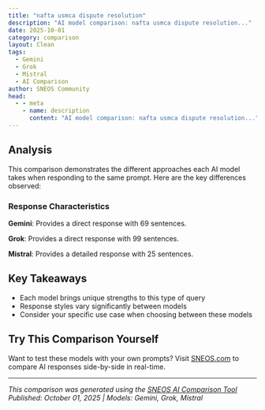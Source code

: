 ```yaml
---
title: "nafta usmca dispute resolution"
description: "AI model comparison: nafta usmca dispute resolution..."
date: 2025-10-01
category: comparison
layout: Clean
tags:
  - Gemini
  - Grok
  - Mistral
  - AI Comparison
author: SNEOS Community
head:
  - - meta
    - name: description
      content: "AI model comparison: nafta usmca dispute resolution..."
---
```


<ChatComparison
  title="nafta usmca dispute resolution"
  prompt="nafta usmca dispute resolution"
  :responses='{
    "Gemini": "Okay, let\u0027s break down dispute resolution under both NAFTA and USMCA.  It\u0027s a key aspect of these trade agreements.\n\n**NAFTA (North American Free Trade Agreement): Dispute Resolution Overview**\n\nNAFTA had several dispute resolution mechanisms, each designed for different types of disagreements:\n\n*   **Chapter 11: Investor-State Dispute Settlement (ISDS):**  This was arguably the most controversial. It allowed private investors from one NAFTA country to sue the government of another NAFTA country if they believed that a government action violated the investor\u0027s rights under the agreement (e.g., expropriation without fair compensation, discriminatory treatment).  These cases were heard by ad hoc arbitration tribunals.\n*   **Chapter 19: Antidumping and Countervailing Duty Disputes:** This chapter dealt with disputes related to antidumping and countervailing duties (AD/CVD). It provided for binational panel reviews of final AD/CVD determinations made by national investigating authorities. The panels were composed of experts from the NAFTA countries, and they reviewed whether the national authority\u0027s decision was consistent with its own domestic law. The idea was to provide a more neutral review process than appealing to the national courts of the country imposing the duties.\n*   **Chapter 20: State-to-State Disputes:** This chapter covered disputes between the NAFTA governments themselves regarding the interpretation or application of the agreement. It involved consultations, good offices, mediation, conciliation, and ultimately, if necessary, arbitration by a panel of experts.\n*   **Other Dispute Resolution Mechanisms:** Specific chapters (e.g., on Sanitary and Phytosanitary Measures or Technical Barriers to Trade) often had their own dispute resolution processes tailored to the specific issues covered.\n\n**USMCA (United States-Mexico-Canada Agreement): Dispute Resolution Overview**\n\nThe USMCA largely maintains some of NAFTA\u0027s dispute resolution systems but also makes significant changes, particularly in the areas of ISDS and labor.\n\n*   **Chapter 14: Investment (Investor-State Dispute Settlement):**  This is a major change.  The USMCA significantly curtails the ISDS provisions compared to NAFTA Chapter 11.\n    *   **The U.S. and Canada:** The USMCA generally eliminates ISDS between the U.S. and Canada, except for limited legacy investments existing when NAFTA terminated.  So, new investments are not covered.\n    *   **The U.S. and Mexico:** ISDS is retained, but with substantial limitations and tighter definitions of protected investments.  It focuses on direct expropriation and discriminatory treatment.  It also requires investors to exhaust domestic remedies before pursuing arbitration.  There are also limits on the types of damages that can be awarded.\n    *   **Mexico and Canada:**  ISDS is maintained for specific sectors, such as oil and gas, telecommunications, power generation, infrastructure, and transportation.\n*   **Chapter 10: Antidumping and Countervailing Duty Disputes:** This chapter is largely similar to NAFTA Chapter 19. It continues to provide for binational panel reviews of AD/CVD determinations. The panels review whether the national authority\u0027s decision was consistent with its own domestic law.\n*   **Chapter 31: State-to-State Disputes:**  This chapter is similar to NAFTA Chapter 20. It covers disputes between the USMCA governments regarding the interpretation or application of the agreement. It involves consultations, good offices, mediation, conciliation, and ultimately, if necessary, arbitration by a panel of experts.  However, the USMCA adds some new procedures and timelines.\n*   **Chapter 23: Labor:**  This is a significant addition and strengthening compared to NAFTA.  The USMCA includes a Rapid Response Labor Mechanism (RRM) that allows for expedited enforcement of labor rights at specific facilities. If a country believes that a factory is violating its workers\u0027 rights to freedom of association and collective bargaining, it can request consultations. If those consultations are unsuccessful, a panel can be established to investigate. If violations are found, sanctions can be imposed, such as tariffs on goods produced at the violating facility.\n*   **Chapter 24: Environment:** While NAFTA had some environmental provisions, the USMCA strengthens these and makes them more enforceable. Disputes related to environmental obligations can be brought under the state-to-state dispute settlement process.\n\n**Key Differences and Implications**\n\n*   **ISDS Reduction:** The most significant change is the reduction in the scope of ISDS, especially between the U.S. and Canada and the limitations placed on ISDS between the U.S. and Mexico. This reflects concerns about the broad powers granted to investors under NAFTA and the potential for these powers to undermine government regulations.  The move was driven by the U.S. and arguably reflects a broader trend away from ISDS in some trade agreements.\n*   **Labor Enforcement:** The addition of the RRM is a major development. It provides a more effective mechanism for enforcing labor rights and addressing issues such as freedom of association and collective bargaining. This was a key demand of labor unions and some political parties in the U.S.\n*   **State-to-State Process:** While the basic structure of the state-to-state dispute resolution process remains similar, the USMCA includes more detailed procedures and timelines.\n*   **Overall:** The USMCA\u0027s dispute resolution mechanisms are generally considered to be more balanced and provide greater flexibility for governments to regulate in the public interest, while still ensuring that trade disputes are resolved fairly and efficiently.\n\n**In Summary**\n\nNAFTA\u0027s dispute resolution mechanisms were a mix of state-to-state and investor-state procedures. USMCA significantly modifies the investor-state provisions, strengthens labor enforcement, and makes adjustments to state-to-state dispute resolution. These changes reflect a desire to address concerns about the impact of trade agreements on national sovereignty, labor rights, and environmental protection. Understanding these differences is crucial for businesses, governments, and other stakeholders involved in trade between the U.S., Mexico, and Canada.\n\n**Disclaimer:** This information is for general understanding and should not be considered legal advice. Consult with legal professionals for specific advice related to your situation.\n",
    "Grok": "The North American Free Trade Agreement (NAFTA), in effect from 1994 to 2020, and its successor, the United States-Mexico-Canada Agreement (USMCA), which replaced NAFTA on July 1, 2020, both include mechanisms for dispute resolution to address conflicts between the member countries (the United States, Canada, and Mexico). These mechanisms are critical to ensuring fair trade practices and resolving disagreements over the interpretation or implementation of the agreements. Below is an explanation of the dispute resolution processes under both NAFTA and USMCA, highlighting key similarities and differences.\n\n---\n\n### **Dispute Resolution under NAFTA**\nNAFTA established several mechanisms for dispute resolution under different chapters of the agreement, depending on the nature of the dispute. The primary mechanisms were:\n\n1. **Chapter 11: Investor-State Dispute Settlement (ISDS)**\n   - **Purpose**: Allowed private investors to bring claims against a host government for alleged violations of investment protections under NAFTA (e.g., expropriation without compensation or unfair treatment).\n   - **Process**: Disputes were resolved through binding arbitration, typically under the rules of the International Centre for Settlement of Investment Disputes (ICSID) or the United Nations Commission on International Trade Law (UNCITRAL).\n   - **Criticism**: This mechanism was controversial, as critics argued it gave corporations too much power to challenge government regulations (e.g., environmental or public health policies) and undermined national sovereignty.\n\n2. **Chapter 19: Antidumping and Countervailing Duty Disputes**\n   - **Purpose**: Provided a mechanism to review decisions by national authorities regarding antidumping (AD) and countervailing duty (CVD) measures, which are tariffs imposed to counteract unfairly priced imports or subsidies.\n   - **Process**: Disputes were resolved by binational panels composed of experts from the involved countries. These panels reviewed whether the decisions complied with domestic laws.\n   - **Significance**: This mechanism was particularly important for Canada, which sought to protect itself from potential abuse of U.S. trade remedy laws.\n\n3. **Chapter 20: State-to-State Dispute Settlement**\n   - **Purpose**: Addressed broader disputes between the governments of the three countries over the interpretation or application of NAFTA provisions.\n   - **Process**: Involves consultation, mediation, and, if unresolved, arbitration by a panel of experts. The panel\u2019s decision was binding, but enforcement relied on cooperation or retaliatory measures (e.g., suspension of trade benefits).\n   - **Limitation**: Enforcement was often weak, as there was no strong mechanism to compel compliance with panel rulings.\n\n---\n\n### **Dispute Resolution under USMCA**\nThe USMCA modernized and revised many of NAFTA\u2019s dispute resolution mechanisms to address criticisms and reflect changing priorities of the member countries. Key provisions include:\n\n1. **Chapter 10: Investor-State Dispute Settlement (ISDS)**\n   - **Changes from NAFTA**: The ISDS mechanism under USMCA (Chapter 10) is significantly scaled back compared to NAFTA\u0027s Chapter 11.\n     - **US-Canada**: ISDS was completely eliminated between the United States and Canada. Investors from these two countries cannot bring claims against the other government under USMCA.\n     - **US-Mexico**: ISDS is retained but restricted. It applies only to certain sectors (e.g., energy, telecom, infrastructure) for \u0022legacy\u0022 investments (existing before USMCA) for three years after the agreement\u2019s entry into force. After this period, new investments have limited access to ISDS, and claims must meet stricter criteria.\n   - **Reason**: The reduction of ISDS reflects concerns in the U.S. and Canada about corporations challenging legitimate government regulations. Mexico, however, wanted to retain some ISDS to attract foreign investment.\n   - **Annex 14-E (Mexico-US Investment Disputes in Specific Sectors)**: Allows ISDS for specific sectors under more favorable terms for Mexico-US disputes, reflecting Mexico\u2019s interest in protecting key industries like energy.\n\n2. **Chapter 31: State-to-State Dispute Settlement**\n   - **Purpose**: Provides a mechanism for resolving disputes between the governments of the three countries over the interpretation or application of USMCA provisions.\n   - **Process**:\n     - Begins with consultations between the parties.\n     - If unresolved, escalates to the Free Trade Commission (comprising trade ministers from the three countries).\n     - If still unresolved, a panel of independent experts is formed to issue a report with findings and recommendations.\n     - If a party fails to comply with the panel\u2019s ruling, the complaining party can suspend benefits (e.g., impose tariffs) equivalent to the damage caused.\n   - **Improvement over NAFTA**: The USMCA process is designed to be more enforceable and efficient, with stricter timelines and clearer procedures for retaliation if a party does not comply.\n\n3. **Chapter 23: Labor Disputes (Rapid Response Mechanism)**\n   - **Purpose**: A new mechanism under USMCA to address labor violations, particularly in Mexico, by ensuring compliance with labor rights commitments (e.g., freedom of association and collective bargaining).\n   - **Process**: Allows for a \u0022Rapid Response Labor Mechanism\u0022 where a complaint can trigger an investigation and potential sanctions (e.g., suspension of tariff benefits or penalties) if a facility is found to violate labor rights.\n   - **Significance**: This is a novel feature not present in NAFTA, reflecting a stronger focus on labor protections, especially to address concerns about unfair labor practices in Mexico.\n\n4. **Chapter 19: Antidumping and Countervailing Duty Disputes (Retained from NAFTA)**\n   - **Continuity**: The binational panel review process for AD/CVD disputes is retained under USMCA, largely unchanged from NAFTA\u2019s Chapter 19.\n   - **Significance**: This was a key demand from Canada during USMCA negotiations to ensure continued protection against potentially arbitrary U.S. trade remedy measures.\n   - **Controversy**: The U.S. sought to eliminate this provision during negotiations, arguing it undermined U.S. sovereignty over trade remedy decisions, but ultimately agreed to retain it.\n\n---\n\n### **Key Differences Between NAFTA and USMCA Dispute Resolution**\n| **Aspect**                      | **NAFTA**                                      | **USMCA**                                      |\n|---------------------------------|------------------------------------------------|------------------------------------------------|\n| **Investor-State Dispute Settlement (ISDS)** | Broad protections under Chapter 11 for investors to sue governments. | Scaled back; eliminated between US-Canada; limited between US-Mexico with stricter rules. |\n| **State-to-State Disputes**     | Chapter 20 provided a general mechanism, but enforcement was weak. | Chapter 31 streamlines the process with clearer timelines and enforcement through retaliation. |\n| **Labor Disputes**              | No specific mechanism for rapid resolution of labor issues. | Chapter 23 introduces Rapid Response Mechanism for labor violations, with sanctions. |\n| **AD/CVD Disputes**             | Chapter 19 binational panels for reviewing trade remedy decisions. | Retained under Chapter 19 with minimal changes despite U.S. opposition. |\n\n---\n\n### **Strengths and Criticisms of USMCA Dispute Resolution**\n- **Strengths**:\n  - The reduction of ISDS addresses concerns about corporate overreach and preserves government policy space for regulations.\n  - The Rapid Response Mechanism for labor disputes is a progressive step toward enforcing labor standards, particularly in Mexico.\n  - Stricter timelines and clearer enforcement mechanisms in state-to-state disputes aim to improve compliance.\n- **Criticisms**:\n  - The elimination or restriction of ISDS may deter foreign investment, especially in Mexico, where investors might feel less protected against government actions.\n  - The labor dispute mechanism has been criticized for being overly focused on Mexico, raising questions about fairness and whether it will be effectively enforced.\n  - Some argue that state-to-state dispute resolution still lacks a strong enforcement mechanism beyond retaliation, which could escalate trade tensions.\n\n---\n\n### **Recent Examples of Disputes under USMCA**\n- **US-Mexico Energy Sector Dispute (2022-2023)**:\n  - The U.S. and Canada raised concerns over Mexico\u2019s energy policies, which favored state-owned enterprises (e.g., PEMEX) and restricted foreign investment. They argued this violated USMCA commitments.\n  - A state-to-state consultation was initiated under Chapter 31, highlighting the use of USMCA\u2019s dispute resolution framework for significant policy disagreements.\n- **Labor Disputes in Mexico (2021-2023)**:\n  - The Rapid Response Mechanism has been invoked multiple times to address labor violations at Mexican facilities, such as automotive plants. For example, in 2021, the U.S. requested a review of labor practices at a GM plant in Silao, Mexico, leading to reforms.\n\n---\n\n### **Conclusion**\nThe transition from NAFTA to USMCA reflects a shift in priorities, with a greater focus on labor rights, reduced corporate power through limited ISDS, and stronger enforcement mechanisms for state-to-state disputes. While NAFTA\u2019s dispute resolution mechanisms were criticized for favoring corporate interests and lacking enforceability, USMCA attempts to address these issues, though it is not without its own challenges. The effectiveness of USMCA\u2019s dispute resolution provisions will depend on the willingness of member countries to comply with rulings and cooperate in resolving conflicts. For businesses and policymakers, understanding these mechanisms is crucial for navigating trade and investment in North America.",
    "Mistral": "The North American Free Trade Agreement (NAFTA) and its successor, the United States-Mexico-Canada Agreement (USMCA), both include mechanisms for dispute resolution. These mechanisms are designed to address disagreements that may arise between the member countries regarding the interpretation and application of the agreements. Here\u0027s a brief overview of the dispute resolution processes under both agreements:\n\n### NAFTA Dispute Resolution\n\n1. **Chapter 19: Review and Dispute Settlement in Antidumping and Countervailing Duty Matters**\n   - This chapter provided for binational panels to review final determinations in antidumping and countervailing duty cases. The panels replaced domestic judicial review in the importing country.\n\n2. **Chapter 20: Institutional Arrangements and Dispute Settlement Procedures**\n   - This chapter established a general dispute settlement mechanism for resolving disputes arising under the agreement. It involved consultations, followed by the establishment of a panel if consultations failed to resolve the issue. The panel would issue a report, and the parties would then discuss the implementation of the panel\u0027s recommendations.\n\n### USMCA Dispute Resolution\n\n1. **Chapter 10: Trade Remedies**\n   - Similar to NAFTA\u0027s Chapter 19, Chapter 10 of the USMCA provides for binational panels to review final determinations in antidumping and countervailing duty cases. This mechanism ensures that disputes are resolved through a neutral process rather than through domestic courts.\n\n2. **Chapter 31: Dispute Settlement**\n   - This chapter outlines the general dispute settlement procedures for the USMCA. It includes several stages:\n     - **Consultations**: The parties involved in the dispute must first attempt to resolve the issue through consultations.\n     - **Panel Establishment**: If consultations fail, a panel can be established to review the dispute. The panel is composed of independent experts.\n     - **Panel Report**: The panel issues a report with its findings and recommendations.\n     - **Implementation**: The parties must then discuss the implementation of the panel\u0027s recommendations. If a party fails to comply, the other party may take appropriate measures, such as suspending concessions or other obligations under the agreement.\n\n### Key Differences\n\n- **Panel Composition**: Under the USMCA, the panel composition process has been streamlined to ensure more timely resolution of disputes.\n- **Enforcement**: The USMCA includes stronger enforcement mechanisms, such as the ability to block goods from entering a country if a party fails to comply with the panel\u0027s recommendations.\n- **Labor and Environmental Disputes**: The USMCA includes specific chapters (Chapter 23 for labor and Chapter 24 for environment) with their own dispute resolution mechanisms, which were not as robustly addressed in NAFTA.\n\n### Conclusion\n\nBoth NAFTA and the USMCA include comprehensive dispute resolution mechanisms to address trade-related disagreements between the member countries. The USMCA builds on the framework established by NAFTA, with enhancements aimed at improving the efficiency and effectiveness of the dispute resolution process."
  }'
  published-date="23:19"
/>

## Analysis

This comparison demonstrates the different approaches each AI model takes when responding to the same prompt. Here are the key differences observed:

### Response Characteristics

**Gemini**: Provides a direct response with 69 sentences. 

**Grok**: Provides a direct response with 99 sentences. 

**Mistral**: Provides a detailed response with 25 sentences. 

## Key Takeaways

- Each model brings unique strengths to this type of query
- Response styles vary significantly between models
- Consider your specific use case when choosing between these models

## Try This Comparison Yourself

Want to test these models with your own prompts? Visit [SNEOS.com](https://sneos.com) to compare AI responses side-by-side in real-time.

---

*This comparison was generated using the [SNEOS AI Comparison Tool](https://sneos.com)*
*Published: October 01, 2025 | Models: Gemini, Grok, Mistral*
